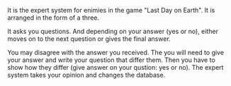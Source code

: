 It is the expert system for enimies in the game "Last Day on Earth".
It is arranged in the form of a three.

It asks you questions. And depending on your answer (yes or no),
either moves on to the next question or gives the final answer.

You may disagree with the answer you received. The you will need to give
your answer and write your question that differ them. Then you have to
show how they differ (give answer on your qustion: yes or no).
The expert system takes your opinion and changes the database.
